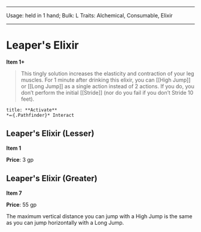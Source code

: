 
---
Usage: held in 1 hand;
Bulk: L
Traits: Alchemical, Consumable, Elixir

---

# Leaper's Elixir

**Item 1+**

> This tingly solution increases the elasticity and contraction of your leg muscles. For 1 minute after drinking this elixir, you can [[High Jump]] or [[Long Jump]] as a single action instead of 2 actions. If you do, you don’t perform the initial [[Stride]] (nor do you fail if you don’t Stride 10 feet).

```ad-embed-ability
title: **Activate**
*⬻{.Pathfinder}* Interact 
```

## Leaper's Elixir (Lesser)

**Item 1**

**Price**: 3 gp

## Leaper's Elixir (Greater)

**Item 7**

**Price**: 55 gp

The maximum vertical distance you can jump with a High Jump is the same as you can jump horizontally with a Long Jump.
